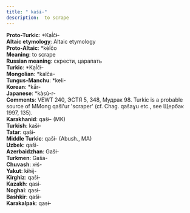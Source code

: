 ```yaml
---
title: " kašɨ-"
description:  to scrape
---
```


<strong>Proto-Turkic</strong>:  *Kạĺčɨ-<br>
<strong>Altaic etymology</strong>:  Altaic etymology<br>
<strong> Proto-Altaic</strong>:  *kèĺčo<br>
<strong>Meaning</strong>:  to scrape<br>
<strong>Russian meaning</strong>:  скрести, царапать<br>
<strong>Turkic</strong>:  *Kạĺčɨ-<br>
<strong>Mongolian</strong>:  *kalča-<br>
<strong>Tungus-Manchu</strong>:  *keli-<br>
<strong>Korean</strong>:  *kắr-<br>
<strong>Japanese</strong>:  *kàsù-r-<br>
<strong>Comments</strong>:  VEWT 240, ЭСТЯ 5, 348, Мудрак 98. Turkic is a probable source of MMong qaši'ur 'scraper' (cf. Chag. qašaɣu etc., see Щербак 1997, 135).<br>
<strong>Karakhanid</strong>:  qašɨ- (MK)<br>
<strong>Turkish</strong>:  kašɨ-<br>
<strong>Tatar</strong>:  qašɨ-<br>
<strong>Middle Turkic</strong>:  qašɨ- (Abush., MA)<br>
<strong>Uzbek</strong>:  qaši-<br>
<strong>Azerbaidzhan</strong>:  Gašɨ-<br>
<strong>Turkmen</strong>:  Gaša-<br>
<strong>Chuvash</strong>:  xɨś-<br>
<strong>Yakut</strong>:  kɨhɨj-<br>
<strong>Kirghiz</strong>:  qašɨ-<br>
<strong>Kazakh</strong>:  qasɨ-<br>
<strong>Noghai</strong>:  qasɨ-<br>
<strong>Bashkir</strong>:  qašɨ-<br>
<strong>Karakalpak</strong>:  qasɨ-<br>


